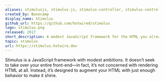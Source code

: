 ```yaml
---
aliases: stimulusjs, stimulus-js, stimulus-controller, stimulus-controllers
created_by: Basecamp
display_name: Stimulus
github_url: https://github.com/hotwired/stimulus
logo: stimulus.png
released: 2017
short_description: A modest JavaScript framework for the HTML you already have.
topic: stimulus
url: https://stimulus.hotwire.dev
---
```

Stimulus is a JavaScript framework with modest ambitions. It doesn’t seek to take over your entire front-end—in fact, it’s not concerned with rendering HTML at all. Instead, it’s designed to augment your HTML with just enough behavior to make it shine.
